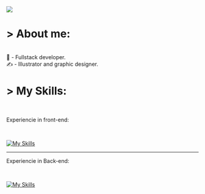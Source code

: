 <img src='https://media.discordapp.net/attachments/315674918664536065/1258739908919562241/68747470733a2f2f7265732e636c6f7564696e6172792e636f6d2f7375706572666f6c696f2f696d6167652f75706c6f61642f76313632303638393937392f3638373437343730373333613266326636393265373036393665363936643637326536333666366432663666.gif?ex=66892464&is=6687d2e4&hm=66c161556852b867cfdb5fd133b2bba0a2fd51c19d14434f32cb9eed3da7b9a0&=&width=959&height=366'>

<h1> > About me: </h1>
<br>
💪 - Fullstack developer. <br>
✍️ - Illustrator and graphic designer.


<h1> > My Skills: </h1>
<br>

Experiencie in front-end:

<br>

[![My Skills](https://skillicons.dev/icons?i=js,html,css,saas)](https://skillicons.dev)

<hr>

Experiencie in Back-end:

<br>

[![My Skills](https://skillicons.dev/icons?i=nodejs,python,cpp)](https://skillicons.dev)

